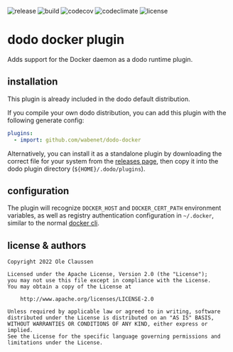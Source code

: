 ![release](https://img.shields.io/github/v/release/wabenet/dodo-docker?sort=semver)
![build](https://img.shields.io/github/workflow/status/wabenet/dodo-docker/CI?logo=github)
![codecov](https://img.shields.io/codecov/c/github/wabenet/dodo-docker?logo=codecov)
![codeclimate](https://img.shields.io/codeclimate/maintainability/wabenet/dodo-docker?logo=codeclimate)
![license](https://img.shields.io/github/license/wabenet/dodo-docker)

# dodo docker plugin

Adds support for the Docker daemon as a dodo runtime plugin.

## installation

This plugin is already included in the dodo default distribution.

If you compile your own dodo distribution, you can add this plugin with the
following generate config:

```yaml
plugins:
  - import: github.com/wabenet/dodo-docker
```

Alternatively, you can install it as a standalone plugin by downloading the
correct file for your system from the [releases page](https://github.com/wabenet/dodo-docker/releases),
then copy it into the dodo plugin directory (`${HOME}/.dodo/plugins`).

## configuration

The plugin will recognize `DOCKER_HOST` and `DOCKER_CERT_PATH` environment
variables, as well as registry authentication configuration in `~/.docker`,
similar to the normal [docker cli](https://docs.docker.com/engine/reference/commandline/cli/).

## license & authors

```text
Copyright 2022 Ole Claussen

Licensed under the Apache License, Version 2.0 (the "License");
you may not use this file except in compliance with the License.
You may obtain a copy of the License at

    http://www.apache.org/licenses/LICENSE-2.0

Unless required by applicable law or agreed to in writing, software
distributed under the License is distributed on an "AS IS" BASIS,
WITHOUT WARRANTIES OR CONDITIONS OF ANY KIND, either express or implied.
See the License for the specific language governing permissions and
limitations under the License.
```
